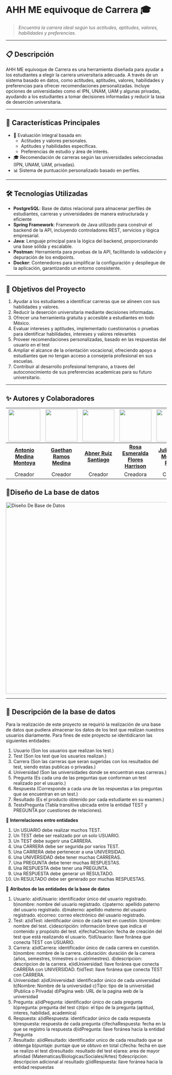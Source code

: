 # **AHH ME equivoque de Carrera** 🎓  
> _Encuentra la carrera ideal según tus actitudes, aptitudes, valores, habilidades y preferencias._

---

## 📋 **Descripción**  
AHH ME equivoque de Carrera es una herramienta diseñada para ayudar a los estudiantes a elegir la carrera universitaria adecuada. A través de un sistema basado en datos,  como actitudes, aptitudes, valores, habilidades y preferencias para ofrecer recomendaciones personalizadas. Incluye opciones de universidades como el IPN, UNAM, UAM y algunas privadas, ayudando a los estudiantes a tomar decisiones informadas y reducir la tasa de deserción universitaria.

---

## 🚀 **Características Principales**  
- 🧠 Evaluación integral basada en:
  - Actitudes y valores personales.
  - Aptitudes y habilidades específicas.
  - Preferencias de estudio y área de interés.
- 🎓 Recomendación de carreras según las universidades seleccionadas (IPN, UNAM, UAM, privadas).
- 📊 Sistema de puntuación personalizado basado en perfiles.

---

## 🛠️ **Tecnologías Utilizadas**  
- **PostgreSQL**: Base de datos relacional para almacenar perfiles de estudiantes, carreras y universidades de manera estructurada y eficiente  
- **Spring Framework**: Framework de Java utilizado para construir el backend de la API, incluyendo controladores REST, servicios y lógica empresarial.
- **Java**: Lenguaje principal para la lógica del backend, proporcionando una base sólida y escalable.
- **Postman**: Herramienta para pruebas de la API, facilitando la validación y depuración de los endpoints. 
- **Docker**: Contenedores para simplificar la configuración y despliegue de la aplicación, garantizando un entorno consistente.

---


## 🎯 **Objetivos del Proyecto**  
1. Ayudar a los estudiantes a identificar carreras que se alineen con sus habilidades y valores.  
2. Reducir la deserción universitaria mediante decisiones informadas.  
3. Ofrecer una herramienta gratuita y accesible a estudiantes en todo México.
4. Evaluar intereses y aptitudes, implementado cuestionarios o pruebas para identificar habilidades, intereses y valores relevantes
5. Proveer recomendaciones personalizadas, basado en las respuestas del usuario en el test
6. Ampliar el alcance de la orientación vocacional, ofreciendo apoyo a estudiantes que no tengan acceso a consejería profesional en sus escuelas.
7. Contribuir al desarrollo profesional temprano, a traves del autoconocimiento de sus preferencias academicas para su futuro universitario.

---
## ✨ **Autores y Colaboradores**  

| <img src="https://github.com/Tony0619-29.png" width="100" /> | <img src="https://github.com/gramos-GH.png" width="100" /> | <img src="https://github.com/AbnerR72.png" width="100" /> | <img src="https://github.com/EsmeraraldaFlores.png" width="100" /> | <img src="https://github.com/Yulsuwu.png" width="100" /> |<img src="https://github.com/Andu890.png" width="100" />|
|:---:|:---:|:---:|:---:|:---:|:---:|
| **[Antonio Medina Montoya](https://github.com/Tony0619-29)** | **[Gaethan Ramos Medina](https://github.com/gramos-GH)** | **[Abner Ruiz Santiago](https://github.com/AbnerR72)** | **[Rosa Esmeralda Flores Harrison](https://github.com/EsmeraraldaFlores)** | **[Julio Cesar Medrano Reyes](https://github.com/Yulsuwu)** |**[Andres Daniel García Brizuela](https://github.com/Andu890)**|
| Creador | Creador | Creador | Creadora | Creador |Creador|

## 💾**Diseño de La base de datos** 
<img src="AHHHMeEquivoqueDeCarrera_Diseño.jpg" alt="Diseño De Base de Datos" width="600">

---
## 📄 **Descripción de la base de datos**
Para la realización de este proyecto se requirió la realización de una base de datos que pudiera almacenar los datos de los test que realizan nuestros usuarios diariamente. Para fines de este proyecto se identidicaron las siguientes entidades:

1. Usuario     (Son los usuarios que realizan los test.)
2. Test        (Son los test que los usuarios realizan.)
3. Carrera     (Son las carreras que seran sugeridas con los resultados del test, siendo estas publicas o privadas.)
4. Universidad (Son las universidades donde se encuentran esas carreras.)
5. Pregunta    (Es cada una de las preguntas que conforman un test realizado por el usuario.)
6. Respuesta   (Corresponde a cada una de las respuestas a las preguntas que se encuentran en un test.)
7. Resultado   (Es el producto obtenido por cada estudiante en su examen.)
8. TestxPregunta (Tabla transitiva ubicada entre la entidad TEST y PREGUNTA por cuestiones de relaciones).

📄 **Interrelaciones entre entidades**
1. Un USUARIO debe realizar muchos TEST.
2. Un TEST debe ser realizado por un solo USUARIO.
3. Un TEST debe sugerir una CARRERA.
4. Una CARRERA debe ser segurida por varios TEST.
5. Una CARRERA debe pertenecer a una UNIVERSIDAD.
6. Una UNIVERSIDAD debe tener muchas CARRERAS.
7. Una PREGUNTA debe tener muchas RESPUESTAS.
8. Una RESPUESTA debe tener una PREGUNTA.
9. Una RESPUESTA debe generar un RESULTADO.
10. Un RESULTADO debe ser generado por muchas RESPUESTAS.

📄 **Atributos de las entidades de la base de datos**
1. Usuario:
     a)idUsuario: identificador único del usuario registrado.
     b)nombre: nombre del usuario registrado.
     c)paterno: apellido paterno del usuario registrado.
     d)materno: apellido materno del usuario registrado.
     e)correo: correo electrónico del usuario registrado.
2. Test:
     a)idTest: identificador único de cada test en cuestión.
     b)nombre: nombre del test.
     c)descripción: información breve que indica el contenido y propósito del test.
     e)fechaCreacion: fecha de creación del test que está realizando el usuario.
     f)idUsuario: llave foránea que conecta TEST con USUARIO.
3. Carrera:
     a)idCarrera: identificador único de cada carrera en cuestión.
     b)nombre: nombre de la carrera.
     c)duración: duración de la carrera (años, semestres, trimestres o cuatrimestres).
     d)descripcion: descripcion de la carrera.
     e)idUniversidad: llave foránea que conecta CARRERA con UNIVERSIDAD.
     f)idTest: llave foránea que conecta TEST con CARRERA.
5. Universidad:
     a)idUniversidad: identificador único de cada universidad
     b)Nombre: Nombre de la universidad
     c)Tipo: tipo de la universidad (Publica o Privada)
     d)Pagina web: URL de la pagina web de la universidad
7. Pregunta:
     a)idPregunta: identificador único de cada pregunta
     b)pregunta: pregunta del test
     c)tipo: el tipo de la pregunta (aptitud, interes, habilidad, academica)
9. Respuesta:
     a)idRespuesta: identificador único de cada respuesta
     b)respuesta: respuesta de cada pregunta
     c)fechaRespuesta: fecha en la que se registro la respuesta
     d)idPregunta: llave foránea hacia la entidad Pregunta
11. Resultado:
     a)idResultado: identificador unico de cada resultado que se obtenga
     b)puntaje: puntaje que se obtuvo en total 
     c)fecha: fecha en que se realizo el test
     d)resultado: resultado del test 
     e)area: area de mayor afinidad (Matematicas/Biologicas/Sociales/Artes)
     f)descripcion: descripcion adicional al resultado
     g)idRespuesta: llave foránea hacia la entidad respuestas
